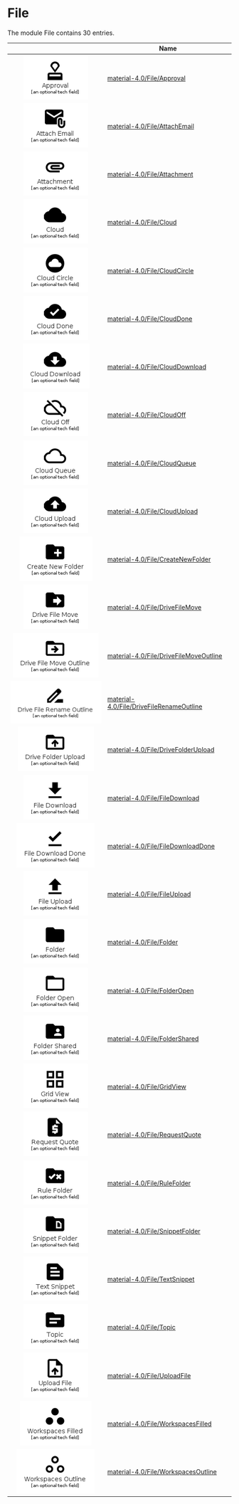 # File

The module File contains 30 entries.



| |Name|
|:---:|---|
|![Approval](../material-4.0/File/Approval.element.png)|[material-4.0/File/Approval](../material-4.0/File/Approval.md)
|![AttachEmail](../material-4.0/File/AttachEmail.element.png)|[material-4.0/File/AttachEmail](../material-4.0/File/AttachEmail.md)
|![Attachment](../material-4.0/File/Attachment.element.png)|[material-4.0/File/Attachment](../material-4.0/File/Attachment.md)
|![Cloud](../material-4.0/File/Cloud.element.png)|[material-4.0/File/Cloud](../material-4.0/File/Cloud.md)
|![CloudCircle](../material-4.0/File/CloudCircle.element.png)|[material-4.0/File/CloudCircle](../material-4.0/File/CloudCircle.md)
|![CloudDone](../material-4.0/File/CloudDone.element.png)|[material-4.0/File/CloudDone](../material-4.0/File/CloudDone.md)
|![CloudDownload](../material-4.0/File/CloudDownload.element.png)|[material-4.0/File/CloudDownload](../material-4.0/File/CloudDownload.md)
|![CloudOff](../material-4.0/File/CloudOff.element.png)|[material-4.0/File/CloudOff](../material-4.0/File/CloudOff.md)
|![CloudQueue](../material-4.0/File/CloudQueue.element.png)|[material-4.0/File/CloudQueue](../material-4.0/File/CloudQueue.md)
|![CloudUpload](../material-4.0/File/CloudUpload.element.png)|[material-4.0/File/CloudUpload](../material-4.0/File/CloudUpload.md)
|![CreateNewFolder](../material-4.0/File/CreateNewFolder.element.png)|[material-4.0/File/CreateNewFolder](../material-4.0/File/CreateNewFolder.md)
|![DriveFileMove](../material-4.0/File/DriveFileMove.element.png)|[material-4.0/File/DriveFileMove](../material-4.0/File/DriveFileMove.md)
|![DriveFileMoveOutline](../material-4.0/File/DriveFileMoveOutline.element.png)|[material-4.0/File/DriveFileMoveOutline](../material-4.0/File/DriveFileMoveOutline.md)
|![DriveFileRenameOutline](../material-4.0/File/DriveFileRenameOutline.element.png)|[material-4.0/File/DriveFileRenameOutline](../material-4.0/File/DriveFileRenameOutline.md)
|![DriveFolderUpload](../material-4.0/File/DriveFolderUpload.element.png)|[material-4.0/File/DriveFolderUpload](../material-4.0/File/DriveFolderUpload.md)
|![FileDownload](../material-4.0/File/FileDownload.element.png)|[material-4.0/File/FileDownload](../material-4.0/File/FileDownload.md)
|![FileDownloadDone](../material-4.0/File/FileDownloadDone.element.png)|[material-4.0/File/FileDownloadDone](../material-4.0/File/FileDownloadDone.md)
|![FileUpload](../material-4.0/File/FileUpload.element.png)|[material-4.0/File/FileUpload](../material-4.0/File/FileUpload.md)
|![Folder](../material-4.0/File/Folder.element.png)|[material-4.0/File/Folder](../material-4.0/File/Folder.md)
|![FolderOpen](../material-4.0/File/FolderOpen.element.png)|[material-4.0/File/FolderOpen](../material-4.0/File/FolderOpen.md)
|![FolderShared](../material-4.0/File/FolderShared.element.png)|[material-4.0/File/FolderShared](../material-4.0/File/FolderShared.md)
|![GridView](../material-4.0/File/GridView.element.png)|[material-4.0/File/GridView](../material-4.0/File/GridView.md)
|![RequestQuote](../material-4.0/File/RequestQuote.element.png)|[material-4.0/File/RequestQuote](../material-4.0/File/RequestQuote.md)
|![RuleFolder](../material-4.0/File/RuleFolder.element.png)|[material-4.0/File/RuleFolder](../material-4.0/File/RuleFolder.md)
|![SnippetFolder](../material-4.0/File/SnippetFolder.element.png)|[material-4.0/File/SnippetFolder](../material-4.0/File/SnippetFolder.md)
|![TextSnippet](../material-4.0/File/TextSnippet.element.png)|[material-4.0/File/TextSnippet](../material-4.0/File/TextSnippet.md)
|![Topic](../material-4.0/File/Topic.element.png)|[material-4.0/File/Topic](../material-4.0/File/Topic.md)
|![UploadFile](../material-4.0/File/UploadFile.element.png)|[material-4.0/File/UploadFile](../material-4.0/File/UploadFile.md)
|![WorkspacesFilled](../material-4.0/File/WorkspacesFilled.element.png)|[material-4.0/File/WorkspacesFilled](../material-4.0/File/WorkspacesFilled.md)
|![WorkspacesOutline](../material-4.0/File/WorkspacesOutline.element.png)|[material-4.0/File/WorkspacesOutline](../material-4.0/File/WorkspacesOutline.md)

